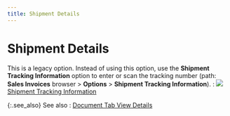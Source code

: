 ```yaml
---
title: Shipment Details
---
```


# Shipment Details


This is a legacy option. Instead of using this option, use the **Shipment Tracking Information** option  to enter or scan the tracking number (path: **Sales 
 Invoices** browser > **Options**  > **Shipment Tracking Information**).
: ![]({{site.sp_baseurl}}/img/lens.gif)[Shipment  Tracking Information]({{site.sp_baseurl}}/sales-docs/docs-profile/contents/tab-details/ship-trk/shipment_tracking_information_doc_view_details_sales_docs_contents.html)


{:.see_also}
See also
: [Document  Tab View Details]({{site.sp_baseurl}}/sales-docs/docs-profile/contents/tab-details/document_view_details_sales_doc_contents.html)
